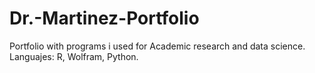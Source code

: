 # Dr.-Martinez-Portfolio
Portfolio with programs i used for Academic research and data science.
Languajes: R, Wolfram, Python.
